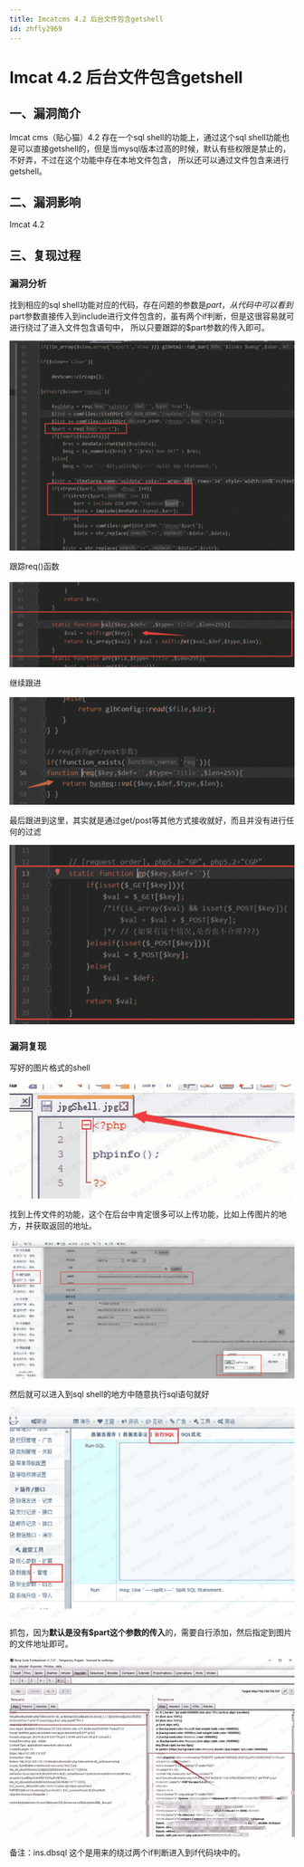 ```yaml
---
title: Imcatcms 4.2 后台文件包含getshell
id: zhfly2969
---
```


# Imcat 4.2 后台文件包含getshell

## 一、漏洞简介

Imcat cms（贴心猫）4.2 存在一个sql shell的功能上，通过这个sql shell功能也是可以直接getshell的，但是当mysql版本过高的时候，默认有些权限是禁止的，不好弄，不过在这个功能中存在本地文件包含，
所以还可以通过文件包含来进行getshell。

## 二、漏洞影响

Imcat 4.2

## 三、复现过程

### 漏洞分析

找到相应的sql shell功能对应的代码，存在问题的参数是$part，从代码中可以看到$part参数直接传入到include进行文件包含的，虽有两个if判断，但是这很容易就可进行绕过了进入文件包含语句中，
所以只要跟踪的$part参数的传入即可。

![image](../img/80c99af00bf9f4c5f592f1710d24f053.png)

跟踪req()函数

![image](../img/76411b11e65e6f8ecd0bcff6490c65be.png)

继续跟进

![image](../img/b61b382af861a0129851f7a76bbc557d.png)

最后跟进到这里，其实就是通过get/post等其他方式接收就好，而且并没有进行任何的过滤

![image](../img/c5b18c1a4bd167b8a5a80113fe259b0b.png)

### 漏洞复现

写好的图片格式的shell

![image](../img/c7133a7940fc4e92780d3db3366468ab.png)

找到上传文件的功能，这个在后台中肯定很多可以上传功能，比如上传图片的地方，并获取返回的地址。

![image](../img/ae59eae6ae01ec64ed7666a72a49fbc1.png)

然后就可以进入到sql shell的地方中随意执行sql语句就好

![image](../img/ecca4a757641df2854862d6dc61f1a48.png)

抓包，因为**默认是没有$part这个参数的传入**的，需要自行添加，然后指定到图片的文件地址即可。

![image](../img/0b41cd5ddc2760b134f8e3db61474c40.png)

备注：ins.dbsql 这个是用来的绕过两个if判断进入到if代码块中的。